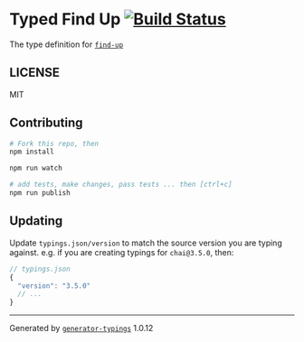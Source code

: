 # Typed Find Up  [![Build Status](https://travis-ci.org/types/npm-find-up.svg?branch=master)](https://travis-ci.org/types/npm-find-up)


The type definition for [`find-up`](https://github.com/sindresorhus/find-up)

## LICENSE

MIT

## Contributing

```sh
# Fork this repo, then
npm install

npm run watch

# add tests, make changes, pass tests ... then [ctrl+c]
npm run publish
```

## Updating

Update `typings.json/version` to match the source version you are typing against.
e.g. if you are creating typings for `chai@3.5.0`, then:

```js
// typings.json
{
  "version": "3.5.0"
  // ...
}
```

----

Generated by [`generator-typings`](https://github.com/typings/generator-typings) 1.0.12
